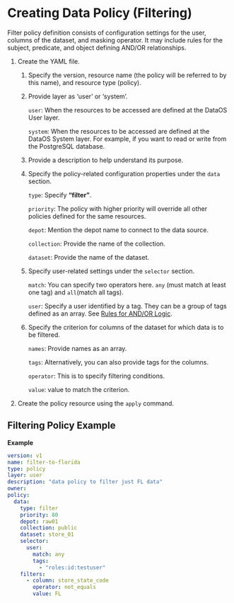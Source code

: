 # Creating Data Policy (Filtering)

Filter policy definition consists of configuration settings for the user, columns of the dataset, and masking operator. It may include rules for the subject, predicate, and object defining AND/OR relationships.

1. Create the YAML file. 
    1. Specify the version, resource name (the policy will be referred to by this name), and resource type (policy). 
    2. Provide layer as ‘user’ or ‘system’. 
        
        `user`: When the resources to be accessed are defined at the DataOS User layer.
        
        `system`: When the resources to be accessed are defined at the DataOS System layer. For example, if you want to read or write from the PostgreSQL database.
        
    3. Provide a description to help understand its purpose.
    4. Specify the policy-related configuration properties under the `data` section.
        
        `type`: Specify **“filter”**.
        
        `priority`: The policy with higher priority will override all other policies defined for the same resources.
        
        `depot`: Mention the depot name to connect to the data source.
        
        `collection`: Provide the name of the collection.
        
        `dataset`: Provide the name of the dataset.
        
    5. Specify user-related settings under the `selector` section.
        
        `match`: You can specify two operators here. `any` (must match at least one tag) and `all`(match all tags).
        
        `user`: Specify a user identified by a tag. They can be a group of tags defined as an array. See [Rules for AND/OR Logic](./rules_for_and_or_logic.md).
        
    6. Specify the criterion for columns of the dataset for which data is to be filtered.
        
        `names`: Provide names as an array.
        
        `tags`: Alternatively, you can also provide tags for the columns.
        
        `operator`: This is to specify filtering conditions.
        
        `value`: value to match the criterion.
        
2. Create the policy resource using the `apply` command.

## Filtering Policy Example

**Example** 

```yaml
version: v1
name: filter-to-florida
type: policy
layer: user
description: "data policy to filter just FL data"
owner:
policy:
  data:
    type: filter
    priority: 80
    depot: raw01
    collection: public
    dataset: store_01
    selector:
      user:
        match: any
        tags:
          - "roles:id:testuser"
    filters:
      - column: store_state_code
        operator: not_equals
        value: FL
    
```